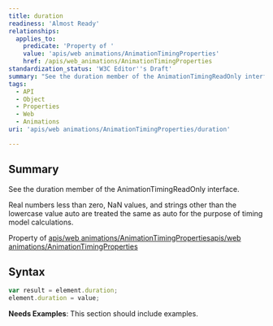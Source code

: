 ```yaml
---
title: duration
readiness: 'Almost Ready'
relationships:
  applies_to:
    predicate: 'Property of '
    value: 'apis/web animations/AnimationTimingProperties'
    href: /apis/web_animations/AnimationTimingProperties
standardization_status: 'W3C Editor''s Draft'
summary: "See the duration member of the AnimationTimingReadOnly interface.\n"
tags:
  - API
  - Object
  - Properties
  - Web
  - Animations
uri: 'apis/web animations/AnimationTimingProperties/duration'

---
```

## <span>Summary</span>

See the duration member of the AnimationTimingReadOnly interface.

Real numbers less than zero, NaN values, and strings other than the lowercase value auto are treated the same as auto for the purpose of timing model calculations.

Property of [apis/web animations/AnimationTimingProperties](/apis/web_animations/AnimationTimingProperties)[apis/web animations/AnimationTimingProperties](/apis/web_animations/AnimationTimingProperties)

## <span>Syntax</span>

``` js
var result = element.duration;
element.duration = value;
```

**Needs Examples**: This section should include examples.

